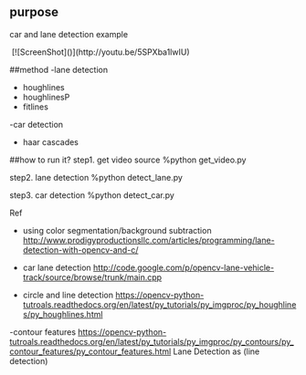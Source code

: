 ## purpose
car and lane detection example

<img src=''>
[![ScreenShot]()](http://youtu.be/5SPXba1lwIU)

##method
-lane detection
  - houghlines
  - houghlinesP
  - fitlines

-car detection
  - haar cascades

##how to run it?
step1. get video source
%python get_video.py

step2. lane detection
%python detect_lane.py

step3. car detection
%python detect_car.py

Ref
- using color segmentation/background subtraction
  http://www.prodigyproductionsllc.com/articles/programming/lane-detection-with-opencv-and-c/

- car lane detection
http://code.google.com/p/opencv-lane-vehicle-track/source/browse/trunk/main.cpp

- circle and line detection
https://opencv-python-tutroals.readthedocs.org/en/latest/py_tutorials/py_imgproc/py_houghlines/py_houghlines.html

-contour features
https://opencv-python-tutroals.readthedocs.org/en/latest/py_tutorials/py_imgproc/py_contours/py_contour_features/py_contour_features.html
Lane Detection as (line detection)
